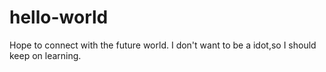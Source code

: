 # hello-world
Hope to connect with the future world.
I don't want to be a idot,so I should keep on learning.
